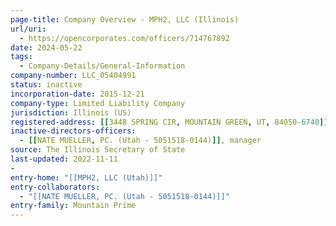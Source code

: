```yaml
---
page-title: Company Overview - MPH2, LLC (Illinois)
url/uri:
  - https://opencorporates.com/officers/714767892
date: 2024-05-22
tags:
  - Company-Details/General-Information
company-number: LLC_05404991
status: inactive
incorporation-date: 2015-12-21
company-type: Limited Liability Company
jurisdiction: Illinois (US)
registered-address: [[3448 SPRING CIR, MOUNTAIN GREEN, UT, 84050-6740]]
inactive-directors-officers:
  - [[NATE MUELLER, PC. (Utah - 5051518-0144)]], manager
source: The Illinois Secretary of State
last-updated: 2022-11-11
-
entry-home: "[[MPH2, LLC (Utah)]]"
entry-collaborators:
  - "[[NATE MUELLER, PC. (Utah - 5051518-0144)]]"
entry-family: Mountain Prime
---
```

